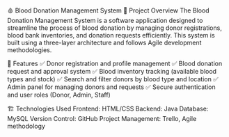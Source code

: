 🩸 Blood Donation Management System
📌 Project Overview
The Blood Donation Management System is a software application designed to streamline the process of blood donation by managing donor registrations, blood bank inventories, and donation requests efficiently. This system is built using a three-layer architecture and follows Agile development methodologies.

🎯 Features
✅ Donor registration and profile management
✅ Blood donation request and approval system
✅ Blood inventory tracking (available blood types and stock)
✅ Search and filter donors by blood type and location
✅ Admin panel for managing donors and requests
✅ Secure authentication and user roles (Donor, Admin, Staff)

🏗️ Technologies Used
Frontend: HTML/CSS
Backend: Java
Database: MySQL
Version Control: GitHub
Project Management: Trello, Agile methodology
